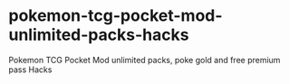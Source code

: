 # pokemon-tcg-pocket-mod-unlimited-packs-hacks
Pokemon TCG Pocket Mod unlimited packs, poke gold and free premium pass Hacks
